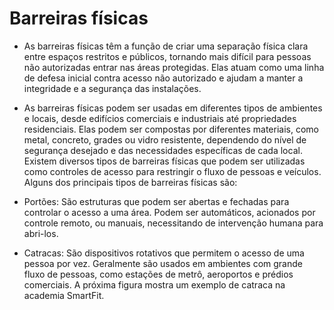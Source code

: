 # Barreiras físicas

* As barreiras físicas têm a função de criar uma separação física clara entre espaços restritos e públicos, tornando mais difícil para pessoas não autorizadas entrar nas áreas protegidas. Elas atuam como uma linha de defesa inicial contra acesso não autorizado e ajudam a manter a integridade e a segurança das instalações.

* As barreiras físicas podem ser usadas em diferentes tipos de ambientes e locais, desde edifícios comerciais e industriais até propriedades residenciais. Elas podem ser compostas por diferentes materiais, como metal, concreto, grades ou vidro resistente, dependendo do nível de segurança desejado e das necessidades específicas de cada local. Existem diversos tipos de barreiras físicas que podem ser utilizadas como controles de acesso para restringir o fluxo de pessoas e veículos. Alguns dos principais tipos de barreiras físicas são:

* Portões: São estruturas que podem ser abertas e fechadas para controlar o acesso a uma área. Podem ser automáticos, acionados por controle remoto, ou manuais, necessitando de intervenção humana para abri-los.

* Catracas: São dispositivos rotativos que permitem o acesso de uma pessoa por vez. Geralmente são usados em ambientes com grande fluxo de pessoas, como estações de metrô, aeroportos e prédios comerciais. A próxima figura mostra um exemplo de catraca na academia SmartFit.